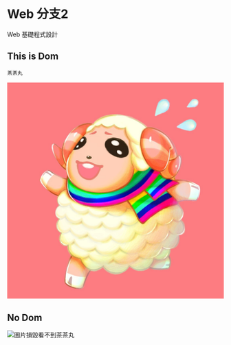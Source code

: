 # Web 分支2
Web 基礎程式設計
## This is Dom
```bash
茶茶丸
```
![茶茶丸](./image/Dom.jpg)
## No Dom
![圖片損毀看不到茶茶丸]()